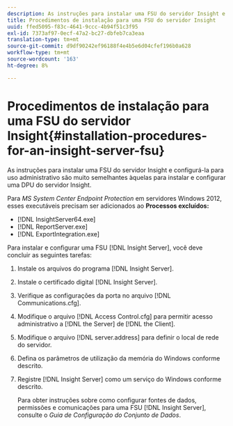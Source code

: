 ```yaml
---
description: As instruções para instalar uma FSU do servidor Insight e configurá-la para uso administrativo são muito semelhantes àquelas para instalar e configurar uma DPU do servidor Insight.
title: Procedimentos de instalação para uma FSU do servidor Insight
uuid: ffed5095-f83c-4641-9ccc-4b94f51c3f95
exl-id: 7373af97-0ecf-47a2-bc27-dbfeb7ca3eaa
translation-type: tm+mt
source-git-commit: d9df90242ef96188f4e4b5e6d04cfef196b0a628
workflow-type: tm+mt
source-wordcount: '163'
ht-degree: 8%

---
```


# Procedimentos de instalação para uma FSU do servidor Insight{#installation-procedures-for-an-insight-server-fsu}

As instruções para instalar uma FSU do servidor Insight e configurá-la para uso administrativo são muito semelhantes àquelas para instalar e configurar uma DPU do servidor Insight.

Para *MS System Center Endpoint Protection* em servidores Windows 2012, esses executáveis precisam ser adicionados ao **Processos excluídos:**

* [!DNL InsightServer64.exe]
* [!DNL ReportServer.exe]
* [!DNL ExportIntegration.exe]

Para instalar e configurar uma FSU [!DNL Insight Server], você deve concluir as seguintes tarefas:

1. Instale os arquivos do programa [!DNL Insight Server].
1. Instale o certificado digital [!DNL Insight Server].
1. Verifique as configurações da porta no arquivo [!DNL Communications.cfg].
1. Modifique o arquivo [!DNL Access Control.cfg] para permitir acesso administrativo a [!DNL the Server] de [!DNL the Client].
1. Modifique o arquivo [!DNL server.address] para definir o local de rede do servidor.
1. Defina os parâmetros de utilização da memória do Windows conforme descrito.
1. Registre [!DNL Insight Server] como um serviço do Windows conforme descrito.

   Para obter instruções sobre como configurar fontes de dados, permissões e comunicações para uma FSU [!DNL Insight Server], consulte o *Guia de Configuração do Conjunto de Dados*.
